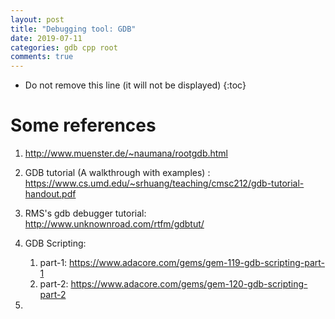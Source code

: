 ```yaml
---
layout: post
title: "Debugging tool: GDB"
date: 2019-07-11
categories: gdb cpp root
comments: true
---
```


- Do not remove this line (it will not be displayed)
  {:toc}

# Some references

1. http://www.muenster.de/~naumana/rootgdb.html

1. GDB tutorial (A walkthrough with examples) : https://www.cs.umd.edu/~srhuang/teaching/cmsc212/gdb-tutorial-handout.pdf
1. RMS's gdb debugger tutorial: http://www.unknownroad.com/rtfm/gdbtut/
1. GDB Scripting:
   1. part-1: https://www.adacore.com/gems/gem-119-gdb-scripting-part-1
   2. part-2: https://www.adacore.com/gems/gem-120-gdb-scripting-part-2
1.

